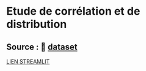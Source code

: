 # Etude de corrélation et de distribution

## Source : 🚗 [dataset](https://raw.githubusercontent.com/murpi/wilddata/master/quests/cars.csv)

[LIEN STREAMLIT](https://camillemagnette-dataset-voitures-presentation-du-projet-qdp9qu.streamlit.app/)

